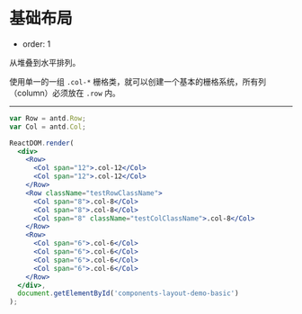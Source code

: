 # 基础布局

- order: 1 

从堆叠到水平排列。

使用单一的一组 `.col-*` 栅格类，就可以创建一个基本的栅格系统，所有列（column）必须放在 `.row` 内。

---

````jsx
var Row = antd.Row;
var Col = antd.Col;

ReactDOM.render(
  <div>
    <Row>
      <Col span="12">.col-12</Col>
      <Col span="12">.col-12</Col>
    </Row>
    <Row className="testRowClassName">
      <Col span="8">.col-8</Col>
      <Col span="8">.col-8</Col>
      <Col span="8" className="testColClassName">.col-8</Col>
    </Row>
    <Row>
      <Col span="6">.col-6</Col>
      <Col span="6">.col-6</Col>
      <Col span="6">.col-6</Col>
      <Col span="6">.col-6</Col>
    </Row>
  </div>,
  document.getElementById('components-layout-demo-basic')
);
````

<style>
.testRowClassName {
	background: #f0f0f0;
}
div.testColClassName {
	background: rgba(24, 115, 216, 0.9);
}
</style>